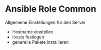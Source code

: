 # Ansible Role Common

Allgemeine Einstellungen für den Server
* Hostname einstellen
* locale festlegen
* generelle Pakete installieren